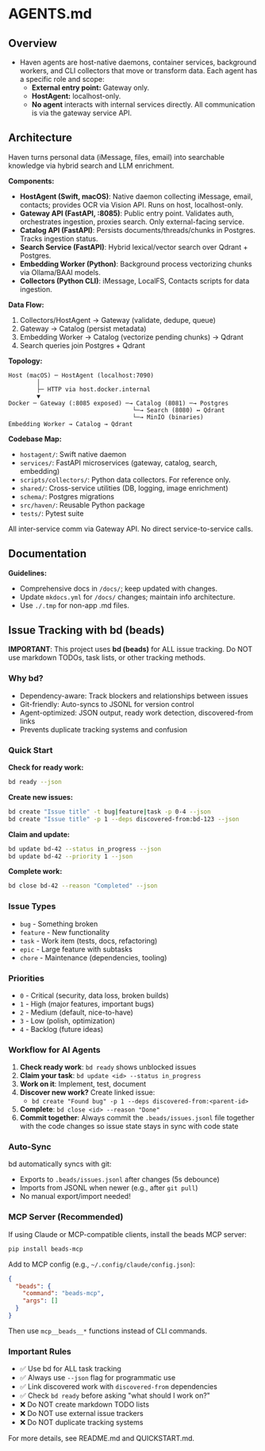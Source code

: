 # AGENTS.md


## Overview
* Haven agents are host-native daemons, container services, background workers, and CLI collectors that move or transform data. Each agent has a specific role and scope: 
  * **External entry point:** Gateway only.  
  * **HostAgent:** localhost-only.  
  * **No agent** interacts with internal services directly. All communication is via the gateway service API.

## Architecture
Haven turns personal data (iMessage, files, email) into searchable knowledge via hybrid search and LLM enrichment.

**Components:**
- **HostAgent (Swift, macOS)**: Native daemon collecting iMessage, email, contacts; provides OCR via Vision API. Runs on host, localhost-only.
- **Gateway API (FastAPI, :8085)**: Public entry point. Validates auth, orchestrates ingestion, proxies search. Only external-facing service.
- **Catalog API (FastAPI)**: Persists documents/threads/chunks in Postgres. Tracks ingestion status.
- **Search Service (FastAPI)**: Hybrid lexical/vector search over Qdrant + Postgres.
- **Embedding Worker (Python)**: Background process vectorizing chunks via Ollama/BAAI models.
- **Collectors (Python CLI)**: iMessage, LocalFS, Contacts scripts for data ingestion.

**Data Flow:**
1. Collectors/HostAgent → Gateway (validate, dedupe, queue)
2. Gateway → Catalog (persist metadata)
3. Embedding Worker → Catalog (vectorize pending chunks) → Qdrant
4. Search queries join Postgres + Qdrant

**Topology:**
```
Host (macOS) ─ HostAgent (localhost:7090)
        │
        ├─ HTTP via host.docker.internal
        ▼
Docker ─ Gateway (:8085 exposed) ─→ Catalog (8081) ─→ Postgres
                                   └─→ Search (8080) ↔ Qdrant
                                   └─→ MinIO (binaries)
Embedding Worker → Catalog → Qdrant
```

**Codebase Map:**
- `hostagent/`: Swift native daemon
- `services/`: FastAPI microservices (gateway, catalog, search, embedding)
- `scripts/collectors/`: Python data collectors. For reference only.
- `shared/`: Cross-service utilities (DB, logging, image enrichment)
- `schema/`: Postgres migrations
- `src/haven/`: Reusable Python package
- `tests/`: Pytest suite

All inter-service comm via Gateway API. No direct service-to-service calls.

## Documentation
**Guidelines:**
- Comprehensive docs in `/docs/`; keep updated with changes.
- Update `mkdocs.yml` for `/docs/` changes; maintain info architecture.
- Use `./.tmp` for non-app .md files.

## Issue Tracking with bd (beads)

**IMPORTANT**: This project uses **bd (beads)** for ALL issue tracking. Do NOT use markdown TODOs, task lists, or other tracking methods.

### Why bd?

- Dependency-aware: Track blockers and relationships between issues
- Git-friendly: Auto-syncs to JSONL for version control
- Agent-optimized: JSON output, ready work detection, discovered-from links
- Prevents duplicate tracking systems and confusion

### Quick Start

**Check for ready work:**
```bash
bd ready --json
```

**Create new issues:**
```bash
bd create "Issue title" -t bug|feature|task -p 0-4 --json
bd create "Issue title" -p 1 --deps discovered-from:bd-123 --json
```

**Claim and update:**
```bash
bd update bd-42 --status in_progress --json
bd update bd-42 --priority 1 --json
```

**Complete work:**
```bash
bd close bd-42 --reason "Completed" --json
```

### Issue Types

- `bug` - Something broken
- `feature` - New functionality
- `task` - Work item (tests, docs, refactoring)
- `epic` - Large feature with subtasks
- `chore` - Maintenance (dependencies, tooling)

### Priorities

- `0` - Critical (security, data loss, broken builds)
- `1` - High (major features, important bugs)
- `2` - Medium (default, nice-to-have)
- `3` - Low (polish, optimization)
- `4` - Backlog (future ideas)

### Workflow for AI Agents

1. **Check ready work**: `bd ready` shows unblocked issues
2. **Claim your task**: `bd update <id> --status in_progress`
3. **Work on it**: Implement, test, document
4. **Discover new work?** Create linked issue:
   - `bd create "Found bug" -p 1 --deps discovered-from:<parent-id>`
5. **Complete**: `bd close <id> --reason "Done"`
6. **Commit together**: Always commit the `.beads/issues.jsonl` file together with the code changes so issue state stays in sync with code state

### Auto-Sync

bd automatically syncs with git:
- Exports to `.beads/issues.jsonl` after changes (5s debounce)
- Imports from JSONL when newer (e.g., after `git pull`)
- No manual export/import needed!

### MCP Server (Recommended)

If using Claude or MCP-compatible clients, install the beads MCP server:

```bash
pip install beads-mcp
```

Add to MCP config (e.g., `~/.config/claude/config.json`):
```json
{
  "beads": {
    "command": "beads-mcp",
    "args": []
  }
}
```

Then use `mcp__beads__*` functions instead of CLI commands.

### Important Rules

- ✅ Use bd for ALL task tracking
- ✅ Always use `--json` flag for programmatic use
- ✅ Link discovered work with `discovered-from` dependencies
- ✅ Check `bd ready` before asking "what should I work on?"
- ❌ Do NOT create markdown TODO lists
- ❌ Do NOT use external issue trackers
- ❌ Do NOT duplicate tracking systems

For more details, see README.md and QUICKSTART.md.